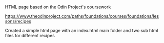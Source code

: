 HTML page based on the Odin Project's coursework

https://www.theodinproject.com/paths/foundations/courses/foundations/lessons/recipes

Created a simple html page with an index.html main folder and two sub html files for different recipes 